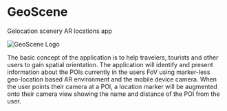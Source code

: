 # GeoScene
Gelocation scenery AR locations app

![GeoScene Logo](https://github.com/itaybou/GeoScene-App/blob/main/GeoScene/src/app/assets/img/logo_light.png)

The basic concept of the application is to help travelers, tourists and other users to gain spatial orientation. 
The application will identify and present information about the POIs currently in the users FoV using marker-less geo-location based AR  environment and the mobile device camera. When the user points their camera at a POI, a location marker will be augmented onto their camera  view showing the name and distance of the POI from the user.

